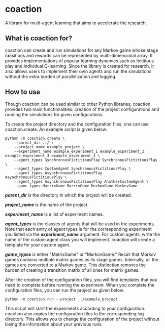 # coaction
A library for multi-agent learning that aims to accelerate the research.


## What is coaction for?
coaction can create and run simulations for any Markov game whose stage ransitions and rewards can be represented by multi-dimensional array. It provides implementations of popular learning dynamics such as fictitious play and individual Q-learning. Since the library is created for research, it also allows users to implement their own agents and run the simulations without the extra burden of parallelization and logging.


## How to use
Though coaction can be used similar to other Python libraries, coaction provides two main functionalities: creation of the project configurations and running the simulations for given configurations.

To create the project directory and the configuration files, one can use coaction.create. An example script is given below.

```
python -m coaction.create \
    --parent_dir ../ \
    --project_name example_project \
    --experiment_name example_experiment_1 example_experiment_2 example_experiment_3 example_experiment_4 \
    --agent_types SynchronousFictitiousPlay SynchronousFictitiousPlay \
    --agent_types CustomAgent SynchronousFictitiousPlay \
    --agent_types AsynchronousFictitiousPlay AsynchronousFictitiousPlay \
    --agent_types AsynchronousFictitiousPlay AnotherCustomAgent \
    --game_types MatrixGame MatrixGame MarkovGame MarkovGame
```

***parent_dir*** is the directory in which the project will be created.

***project_name*** is the name of the project.

***experiment_name*** is a list of experiment names.

***agent_types*** is the classes of agents that will be used in the experiments. Note that each entry of agent types is for the corresponding experiment you listed via the ***experiment_name*** argument. For custom agents, write the name of the custom agent class you will implement. coaction will create a template for your custom agent.

***game_types*** is either "MatrixGame" or "MarkovGame." Recall that Markov games contains multiple matrix games as its stage games. Internally, all the games are converted to a Markov game. This distinction removes the burden of creating a transition matrix of all ones for matrix games.

After the creation of the configuration files, you will find templates that you need to complete before running the experiment. When you complete the configuration files, you can run the project as given below:

```
python -m coaction.run --project ../example_project
```

This script will start the experiments according to your configuration. coaction also copies the configuration files to the corresponding log directory. This allows you to change the configuration of the project without losing the information about your previous runs.
